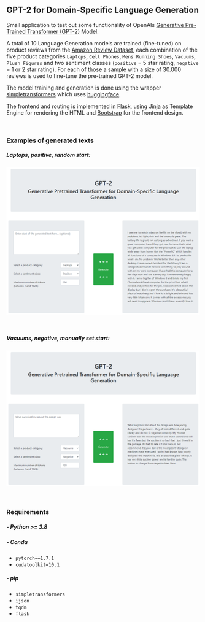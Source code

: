 ## GPT-2 for Domain-Specific Language Generation

Small application to test out some functionality of OpenAIs [Generative Pre-Trained Transformer (GPT-2)](https://github.com/openai/gpt-2) Model.

A total of 10 Language Generation models are trained (fine-tuned) on product reviews from the [Amazon Review Dataset](https://nijianmo.github.io/amazon/index.html), each 
combination of the five product categories `Laptops`, `Cell Phones`, `Mens Running Shoes`, `Vacuums`, `Plush Figures` and two
sentiment classes (`positive` = 5 star rating, `negative` = 1 or 2 star rating). For each of those a sample with a size of 30.000 reviews is used to fine-tune the pre-trained GPT-2 model.

The model training and generation is done using the wrapper [simpletransformers](https://simpletransformers.ai/) which uses [huggingface](https://huggingface.co/).

The frontend and routing is implemented in [Flask](https://flask.palletsprojects.com), using [Jinja](https://jinja.palletsprojects.com) as Template Engine for rendering the HTML and [Bootstrap](https://getbootstrap.com/) for the frontend design.

<br>


### Examples of generated texts

##### Laptops, positive, random start:

<kbd>![](imgs/laptops_positive.jpg)</kbd>

<br>

##### Vacuums, negative, manually set start:

<kbd>![](imgs/vacuums_negative.jpg)</kbd>

<br>

### Requirements

##### - Python >= 3.8

##### - Conda
  - `pytorch==1.7.1`
  - `cudatoolkit=10.1`

##### - pip
  - `simpletransformers`
  - `ijson`
  - `tqdm`
  - `flask`

